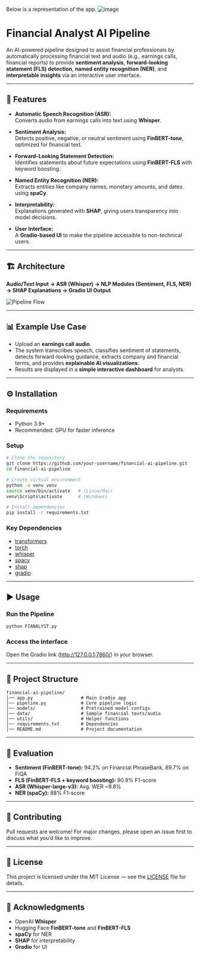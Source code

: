 Below is a representation of the app.
![image](https://github.com/user-attachments/assets/97f64b94-f47b-4151-b352-57cd9540df73)


# Financial Analyst AI Pipeline  

An AI-powered pipeline designed to assist financial professionals by automatically processing financial text and audio (e.g., earnings calls, financial reports) to provide **sentiment analysis**, **forward-looking statement (FLS) detection**, **named entity recognition (NER)**, and **interpretable insights** via an interactive user interface.  

---

## 🚀 Features  
- **Automatic Speech Recognition (ASR):**  
  Converts audio from earnings calls into text using **Whisper**.  

- **Sentiment Analysis:**  
  Detects positive, negative, or neutral sentiment using **FinBERT-tone**, optimized for financial text.  

- **Forward-Looking Statement Detection:**  
  Identifies statements about future expectations using **FinBERT-FLS** with keyword boosting.  

- **Named Entity Recognition (NER):**  
  Extracts entities like company names, monetary amounts, and dates using **spaCy**.  

- **Interpretability:**  
  Explanations generated with **SHAP**, giving users transparency into model decisions.  

- **User Interface:**  
  A **Gradio-based UI** to make the pipeline accessible to non-technical users.  

---

## 🏗️ Architecture  
**Audio/Text Input → ASR (Whisper) → NLP Modules (Sentiment, FLS, NER) → SHAP Explanations → Gradio UI Output**  

![Pipeline Flow](pipeline_flow.png)  

---

## 📊 Example Use Case  
- Upload an **earnings call audio**.  
- The system transcribes speech, classifies sentiment of statements, detects forward-looking guidance, extracts company and financial terms, and provides **explainable AI visualizations**.  
- Results are displayed in a **simple interactive dashboard** for analysts.  

---

## ⚙️ Installation  

### Requirements  
- Python 3.9+  
- Recommended: GPU for faster inference  

### Setup  
```bash
# Clone the repository
git clone https://github.com/your-username/financial-ai-pipeline.git
cd financial-ai-pipeline

# Create virtual environment
python -m venv venv
source venv/bin/activate   # (Linux/Mac)
venv\Scripts\activate      # (Windows)

# Install dependencies
pip install -r requirements.txt
```

### Key Dependencies  
- [transformers](https://huggingface.co/transformers/)  
- [torch](https://pytorch.org/)  
- [whisper](https://github.com/openai/whisper)  
- [spacy](https://spacy.io/)  
- [shap](https://shap.readthedocs.io/en/latest/)  
- [gradio](https://www.gradio.app/)  

---

## ▶️ Usage  

### Run the Pipeline  
```bash
python FIANALYST.py
```

### Access the Interface  
Open the Gradio link (http://127.0.0.1:7860/) in your browser.  

---

## 📂 Project Structure  
```
financial-ai-pipeline/
│── app.py                  # Main Gradio app
│── pipeline.py             # Core pipeline logic
│── models/                 # Pretrained model configs
│── data/                   # Sample financial texts/audio
│── utils/                  # Helper functions
│── requirements.txt        # Dependencies
│── README.md               # Project documentation
```

---

## 🧪 Evaluation  
- **Sentiment (FinBERT-tone):** 94.2% on Financial PhraseBank, 89.7% on FiQA  
- **FLS (FinBERT-FLS + keyword boosting):** 90.9% F1-score  
- **ASR (Whisper-large-v3):** Avg. WER ~9.8%  
- **NER (spaCy):** 88% F1-score  

---


## 🤝 Contributing  
Pull requests are welcome! For major changes, please open an issue first to discuss what you’d like to improve.  

---

## 📜 License  
This project is licensed under the MIT License — see the [LICENSE](LICENSE) file for details.  

---

## 🙌 Acknowledgments  
- OpenAI **Whisper**  
- Hugging Face **FinBERT-tone** and **FinBERT-FLS**  
- **spaCy** for NER  
- **SHAP** for interpretability  
- **Gradio** for UI  

